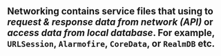 
## **Networking** contains service files that using to *request & response data from network (API)* or *access data from local database*. For example, `URLSession`, `Alarmofire`, `CoreData`, or `RealmDB` etc.
